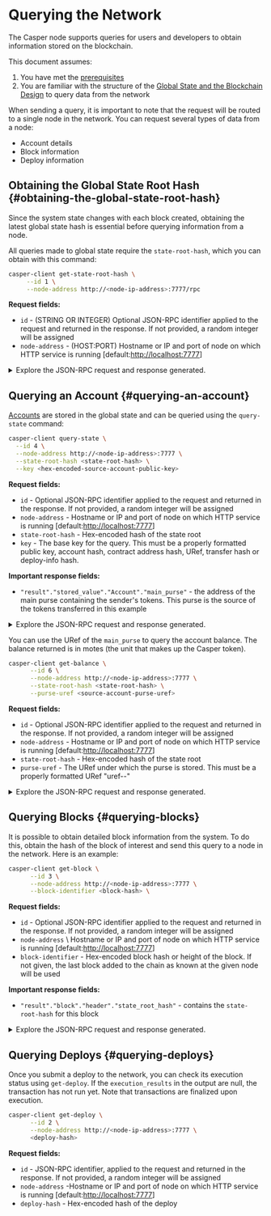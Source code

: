 # Querying the Network

The Casper node supports queries for users and developers to obtain information stored on the blockchain.

This document assumes:

1.  You have met the [prerequisites](setup.md)
2.  You are familiar with the structure of the [Global State and the Blockchain Design](https://docs.casperlabs.io/en/latest/design/index.md) to query data from the network

When sending a query, it is important to note that the request will be routed to a single node in the network. You can request several types of data from a node:

-   Account details
-   Block information
-   Deploy information

## Obtaining the Global State Root Hash {#obtaining-the-global-state-root-hash}

Since the system state changes with each block created, obtaining the latest global state hash is essential before querying information from a node.

All queries made to global state require the `state-root-hash`, which you can obtain with this command:

```bash
casper-client get-state-root-hash \
     --id 1 \
     --node-address http://<node-ip-address>:7777/rpc
```

**Request fields:**

-   `id` - (STRING OR INTEGER) Optional JSON-RPC identifier applied to the request and returned in the response. If not provided, a random integer will be assigned
-   `node-address` - (HOST:PORT) Hostname or IP and port of node on which HTTP service is running \[default:<http://localhost:7777>\]

<details>
<summary>Explore the JSON-RPC request and response generated.</summary>

**JSON-RPC Request**:

```json
{
    "jsonrpc": "2.0",
    "method": "chain_get_state_root_hash",
    "params": null,
    "id": 1
}
```

**JSON-RPC Response**:

```json
{
    "jsonrpc": "2.0",
    "result": {
        "api_version": "1.0.0",
        "state_root_hash": "f97d8d36630a8f4acdb323223596f6fa01ee3b0d49ad70d84d715c156c5dbec6"
    },
    "id": 1
}
```

</details>

## Querying an Account {#querying-an-account}

[Accounts](https://docs.casperlabs.io/en/latest/implementation/accounts.md) are stored in the global state and can be queried using the `query-state` command:

```bash
casper-client query-state \
  --id 4 \
  --node-address http://<node-ip-address>:7777 \
  --state-root-hash <state-root-hash> \
  --key <hex-encoded-source-account-public-key>
```

**Request fields:**

-   `id` - Optional JSON-RPC identifier applied to the request and returned in the response. If not provided, a random integer will be assigned
-   `node-address` - Hostname or IP and port of node on which HTTP service is running \[default:<http://localhost:7777>\]
-   `state-root-hash` - Hex-encoded hash of the state root
-   `key` - The base key for the query. This must be a properly formatted public key, account hash, contract address hash, URef, transfer hash or deploy-info hash.

**Important response fields:**

-   `"result"."stored_value"."Account"."main_purse"` - the address of the main purse containing the sender's tokens. This purse is the source of the tokens transferred in this example

<details>
<summary>Explore the JSON-RPC request and response generated.</summary>

**JSON-RPC Request**:

```json
{
    "id": 4,
    "jsonrpc": "2.0",
    "method": "state_get_item",
    "params": {
        "key": "account-hash-b0049301811f23aab30260da66927f96bfae7b99a66eb2727da23bf1427a38f5",
        "path": [],
        "state_root_hash": "cfdbf775b6671de3787cfb1f62f0c5319605a7c1711d6ece4660b37e57e81aa3"
    }
}
```

**JSON-RPC Response**:

```json
{
    "id": 4,
    "jsonrpc": "2.0",
    "result": {
        "api_version": "1.0.0",
        "merkle_proof": "2228 chars",
        "stored_value": {
            "Account": {
                "account_hash": "account-hash-b0049301811f23aab30260da66927f96bfae7b99a66eb2727da23bf1427a38f5",
                "action_thresholds": {
                    "deployment": 1,
                    "key_management": 1
                },
                "associated_keys": [
                    {
                        "account_hash": "account-hash-b0049301811f23aab30260da66927f96bfae7b99a66eb2727da23bf1427a38f5",
                        "weight": 1
                    }
                ],
                "main_purse": "uref-9e90f4bbd8f581816e305eb7ea2250ca84c96e43e8735e6aca133e7563c6f527-007",
                "named_keys": []
            }
        }
    }
}
```

</details>

You can use the URef of the `main_purse` to query the account balance. The balance returned is in motes (the unit that makes up the Casper token).

```bash
casper-client get-balance \
      --id 6 \
      --node-address http://<node-ip-address>:7777 \
      --state-root-hash <state-root-hash> \
      --purse-uref <source-account-purse-uref>
```

**Request fields:**

-   `id` - Optional JSON-RPC identifier applied to the request and returned in the response. If not provided, a random integer will be assigned
-   `node-address` - Hostname or IP and port of node on which HTTP service is running \[default:<http://localhost:7777>\]
-   `state-root-hash` - Hex-encoded hash of the state root
-   `purse-uref` - The URef under which the purse is stored. This must be a properly formatted URef "uref-\-"

<details>
<summary>Explore the JSON-RPC request and response generated.</summary>

**JSON-RPC Request**:

```json
{
    "id": 6,
    "jsonrpc": "2.0",
    "method": "state_get_balance",
    "params": {
        "purse_uref": "uref-6f4026262a505d5e1b0e03b1e3b7ab74a927f8f2868120cf1463813c19acb71e-007",
        "state_root_hash": "cfdbf775b6671de3787cfb1f62f0c5319605a7c1711d6ece4660b37e57e81aa3"
    }
}
```

**JSON-RPC Response**:

```json
{
    "id": 6,
    "jsonrpc": "2.0",
    "result": {
        "api_version": "1.0.0",
        "balance_value": "5000000000",
        "merkle_proof": "2502 chars"
    }
}
```

</details>

## Querying Blocks {#querying-blocks}

It is possible to obtain detailed block information from the system. To do this, obtain the hash of the block of interest and send this query to a node in the network. Here is an example:

```bash
casper-client get-block \
      --id 3 \
      --node-address http://<node-ip-address>:7777 \
      --block-identifier <block-hash> \
```

**Request fields:**

-   `id` - Optional JSON-RPC identifier applied to the request and returned in the response. If not provided, a random integer will be assigned
-   `node-address` \ Hostname or IP and port of node on which HTTP service is running \[default:<http://localhost:7777>\]
-   `block-identifier` - Hex-encoded block hash or height of the block. If not given, the last block added to the chain as known at the given node will be used

**Important response fields:**

-   `"result"."block"."header"."state_root_hash"` - contains the `state-root-hash` for this block

<details>
<summary>Explore the JSON-RPC request and response generated.</summary>

**JSON-RPC Request**:

```json
{
    "id": 3,
    "jsonrpc": "2.0",
    "method": "chain_get_block",
    "params": {
        "block_identifier": {
            "Hash": "7c7e9b0f087bba5ce6fc4bd067b57f69ea3c8109157a3ad7f6d98b8da77d97f9"
        }
    }
}
```

**JSON-RPC Response**:

```json
{
    "id": 3,
    "jsonrpc": "2.0",
    "result": {
        "api_version": "1.0.0",
        "block": {
            "body": {
                "deploy_hashes": [],
                "proposer": "012c6775c0e9e09f93b9450f1c5348c5f6b97895b0f52bb438f781f96ba2675a94",
                "transfer_hashes": ["ec2d477a532e00b08cfa9447b7841a645a27d34ee12ec55318263617e5740713"]
            },
            "hash": "7c7e9b0f087bba5ce6fc4bd067b57f69ea3c8109157a3ad7f6d98b8da77d97f9",
            "header": {
                "accumulated_seed": "50b8ac019b7300cd1fdeec050310e61b900e9238aa879929745900a91bd0fc4f",
                "body_hash": "224076b19c04279ae9b97f620801d5ff40ba64f431fe0d5089ef7cb84fdff45a",
                "era_end": null,
                "era_id": 0,
                "height": 8,
                "parent_hash": "416f339c4c2ff299c64a4b3271c5ef2ac2297bb40a477ceacce1483451a4db16",
                "protocol_version": "1.0.0",
                "random_bit": true,
                "state_root_hash": "cfdbf775b6671de3787cfb1f62f0c5319605a7c1711d6ece4660b37e57e81aa3",
                "timestamp": "2021-04-20T18:04:42.368Z"
            },
            "proofs": [
                {
                    "public_key": "010f50b0116f213ef65b99d1bd54483f92bf6131de2f8aceb7e3f825a838292150",
                    "signature": "130 chars"
                },
                {
                    "public_key": "012c6775c0e9e09f93b9450f1c5348c5f6b97895b0f52bb438f781f96ba2675a94",
                    "signature": "130 chars"
                },
                {
                    "public_key": "018d5da83f22c9b65cdfdf9f9fdf9f7c98aa2b8c7bcf14bf855177bbb9c1ac7f0a",
                    "signature": "130 chars"
                },
                {
                    "public_key": "01b9088b92c8a8d592f6ec8c3e8153d7c55fc0c38b5999a214e37e73a2edd6fe0f",
                    "signature": "130 chars"
                },
                {
                    "public_key": "01b9e3484d96d5693e6c5fe789e7b28972aa392b054a76d175f079692967f604de",
                    "signature": "130 chars"
                }
            ]
        }
    }
}
```

</details>

## Querying Deploys {#querying-deploys}

Once you submit a deploy to the network, you can check its execution status using `get-deploy`. If the `execution_results` in the output are null, the transaction has not run yet. Note that transactions are finalized upon execution.

```bash
casper-client get-deploy \
      --id 2 \
      --node-address http://<node-ip-address>:7777 \
      <deploy-hash>
```

**Request fields:**

-   `id` - JSON-RPC identifier, applied to the request and returned in the response. If not provided, a random integer will be assigned
-   `node-address` -Hostname or IP and port of node on which HTTP service is running \[default:<http://localhost:7777>\]
-   `deploy-hash` - Hex-encoded hash of the deploy
